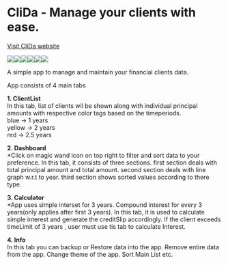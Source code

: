 # CliDa - Manage your clients with ease.

<a href="https://clida3.web.app" target="_blank">Visit CliDa website</a>

<div style="display:flex">
<img src="https://user-images.githubusercontent.com/81372414/201507102-f40e9ab2-e88d-4b20-9c68-ab4383d4cc3e.png">
<img src="https://user-images.githubusercontent.com/81372414/201507265-af769dc5-95e1-40f7-8e5d-07d8d9958065.png">
<img src="https://user-images.githubusercontent.com/81372414/201507310-dbe2f64e-c6ce-4f66-84b5-5d475bb9f9bf.png">
<img src="https://user-images.githubusercontent.com/81372414/201507423-e6e062f4-796d-4984-a854-cd614281a71f.png">
<img src="https://user-images.githubusercontent.com/81372414/201507189-9eb659e6-a07b-4e04-a906-bdbca88d3c40.png">
<img src="https://user-images.githubusercontent.com/81372414/201507216-283eef8d-6ab1-479f-9aa6-fc9c359196a7.png">
</div>

A simple app to manage and maintain your financial clients data.

App consists of 4 main tabs

**1. ClientList** <br>
    In this tab, list of clients wil be shown along with individual principal amounts with respective color tags based on the timeperiods. <br>
      blue   -> 1 years <br>
      yellow -> 2 years <br>
      red    -> 2.5 years <br>
      
**2. Dashboard** <br>
    *Click on magic wand icon on top right to filter and sort data to your preference.
    In this tab, it consists of three sections.
      first section deals with total principal amount and total amount.
      second section deals with line graph w.r.t to year.
      third section shows sorted values according to there type.
         
**3. Calculator** <br>
      *App uses simple interset for 3 years. Compound interest for every 3 years(only applies after first 3 years).
      In this tab, it is used to calculate simple interest and generate the creditSlip accordingly.
      If the client exceeds timeLimit of 3 years , user must use tis tab to calculate Interest.
      
**4. Info** <br>
      In this tab you can backup or Restore data into the app.
      Remove entire data from the app.
      Change theme of the app.
      Sort Main List etc.
